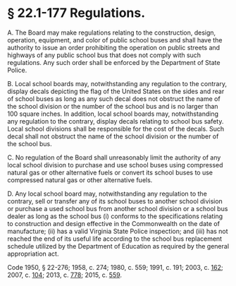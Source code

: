 # § 22.1-177 Regulations.

<p>A. The Board may make regulations relating to the construction, design, operation, equipment, and color of public school buses and shall have the authority to issue an order prohibiting the operation on public streets and highways of any public school bus that does not comply with such regulations. Any such order shall be enforced by the Department of State Police.</p><p>B. Local school boards may, notwithstanding any regulation to the contrary, display decals depicting the flag of the United States on the sides and rear of school buses as long as any such decal does not obstruct the name of the school division or the number of the school bus and is no larger than 100 square inches. In addition, local school boards may, notwithstanding any regulation to the contrary, display decals relating to school bus safety. Local school divisions shall be responsible for the cost of the decals. Such decal shall not obstruct the name of the school division or the number of the school bus.</p><p>C. No regulation of the Board shall unreasonably limit the authority of any local school division to purchase and use school buses using compressed natural gas or other alternative fuels or convert its school buses to use compressed natural gas or other alternative fuels.</p><p>D. Any local school board may, notwithstanding any regulation to the contrary, sell or transfer any of its school buses to another school division or purchase a used school bus from another school division or a school bus dealer as long as the school bus (i) conforms to the specifications relating to construction and design effective in the Commonwealth on the date of manufacture; (ii) has a valid Virginia State Police inspection; and (iii) has not reached the end of its useful life according to the school bus replacement schedule utilized by the Department of Education as required by the general appropriation act.</p><p>Code 1950, § 22-276; 1958, c. 274; 1980, c. 559; 1991, c. 191; 2003, c. <a href='http://lis.virginia.gov/cgi-bin/legp604.exe?031+ful+CHAP0162'>162</a>; 2007, c. <a href='http://lis.virginia.gov/cgi-bin/legp604.exe?071+ful+CHAP0104'>104</a>; 2013, c. <a href='http://lis.virginia.gov/cgi-bin/legp604.exe?131+ful+CHAP0778'>778</a>; 2015, c. <a href='http://lis.virginia.gov/cgi-bin/legp604.exe?151+ful+CHAP0559'>559</a>.</p>